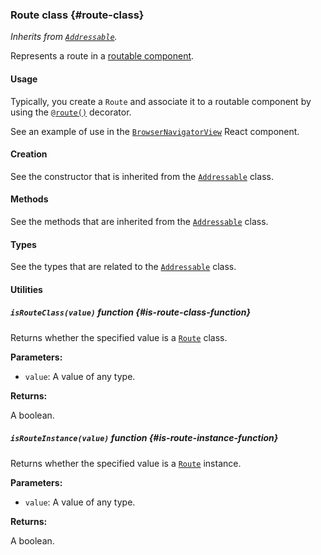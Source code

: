 ### Route <badge type="primary">class</badge> {#route-class}

*Inherits from [`Addressable`](https://layrjs.com/docs/v2/reference/addressable).*

Represents a route in a [routable component](https://layrjs.com/docs/v2/reference/routable#routable-component-class).

#### Usage

Typically, you create a `Route` and associate it to a routable component by using the [`@route()`](https://layrjs.com/docs/v2/reference/routable#route-decorator) decorator.

See an example of use in the [`BrowserNavigatorView`](https://layrjs.com/docs/v2/reference/react-integration#browser-navigator-view-react-component) React component.

#### Creation

See the constructor that is inherited from the [`Addressable`](https://layrjs.com/docs/v2/reference/addressable#constructor) class.

#### Methods

See the methods that are inherited from the [`Addressable`](https://layrjs.com/docs/v2/reference/addressable#basic-methods) class.

#### Types

See the types that are related to the [`Addressable`](https://layrjs.com/docs/v2/reference/addressable#types) class.

#### Utilities

##### `isRouteClass(value)` <badge type="tertiary-outline">function</badge> {#is-route-class-function}

Returns whether the specified value is a [`Route`](https://layrjs.com/docs/v2/reference/route) class.

**Parameters:**

* `value`: A value of any type.

**Returns:**

A boolean.

##### `isRouteInstance(value)` <badge type="tertiary-outline">function</badge> {#is-route-instance-function}

Returns whether the specified value is a [`Route`](https://layrjs.com/docs/v2/reference/route) instance.

**Parameters:**

* `value`: A value of any type.

**Returns:**

A boolean.

